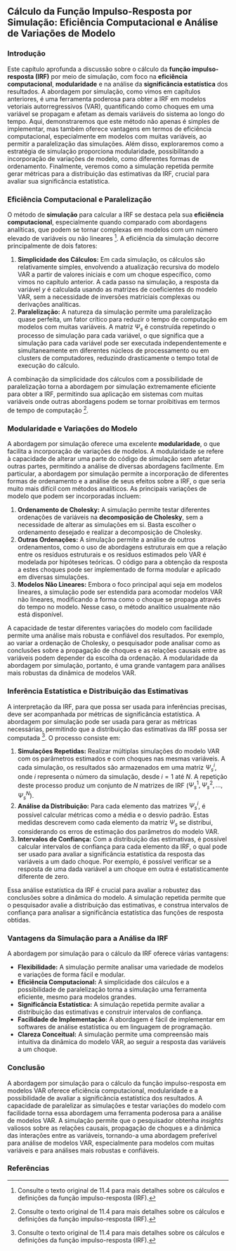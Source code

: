## Cálculo da Função Impulso-Resposta por Simulação: Eficiência Computacional e Análise de Variações de Modelo

### Introdução

Este capítulo aprofunda a discussão sobre o cálculo da **função impulso-resposta (IRF)** por meio de simulação, com foco na **eficiência computacional**, **modularidade** e na análise da **significância estatística** dos resultados. A abordagem por simulação, como vimos em capítulos anteriores, é uma ferramenta poderosa para obter a IRF em modelos vetoriais autorregressivos (VAR), quantificando como choques em uma variável se propagam e afetam as demais variáveis do sistema ao longo do tempo. Aqui, demonstraremos que este método não apenas é simples de implementar, mas também oferece vantagens em termos de eficiência computacional, especialmente em modelos com muitas variáveis, ao permitir a paralelização das simulações. Além disso, exploraremos como a estratégia de simulação proporciona modularidade, possibilitando a incorporação de variações de modelo, como diferentes formas de ordenamento. Finalmente, veremos como a simulação repetida permite gerar métricas para a distribuição das estimativas da IRF, crucial para avaliar sua significância estatística.

### Eficiência Computacional e Paralelização

O método de **simulação** para calcular a IRF se destaca pela sua **eficiência computacional**, especialmente quando comparado com abordagens analíticas, que podem se tornar complexas em modelos com um número elevado de variáveis ou não lineares [^1].  A eficiência da simulação decorre principalmente de dois fatores:

1.  **Simplicidade dos Cálculos:** Em cada simulação, os cálculos são relativamente simples, envolvendo a atualização recursiva do modelo VAR a partir de valores iniciais e com um choque específico, como vimos no capítulo anterior. A cada passo na simulação, a resposta da variável $y$ é calculada usando as matrizes de coeficientes do modelo VAR, sem a necessidade de inversões matriciais complexas ou derivações analíticas.
2.  **Paralelização:** A natureza da simulação permite uma paralelização quase perfeita, um fator crítico para reduzir o tempo de computação em modelos com muitas variáveis. A matriz $\Psi_s$ é construída repetindo o processo de simulação para cada variável, o que significa que a simulação para cada variável pode ser executada independentemente e simultaneamente em diferentes núcleos de processamento ou em clusters de computadores, reduzindo drasticamente o tempo total de execução do cálculo.

A combinação da simplicidade dos cálculos com a possibilidade de paralelização torna a abordagem por simulação extremamente eficiente para obter a IRF, permitindo sua aplicação em sistemas com muitas variáveis onde outras abordagens podem se tornar proibitivas em termos de tempo de computação [^1].

### Modularidade e Variações do Modelo

A abordagem por simulação oferece uma excelente **modularidade**, o que facilita a incorporação de variações de modelos. A modularidade se refere à capacidade de alterar uma parte do código de simulação sem afetar outras partes, permitindo a análise de diversas abordagens facilmente.  Em particular, a abordagem por simulação permite a incorporação de diferentes formas de ordenamento e a análise de seus efeitos sobre a IRF, o que seria muito mais difícil com métodos analíticos.  As principais variações de modelo que podem ser incorporadas incluem:

1.  **Ordenamento de Cholesky:** A simulação permite testar diferentes ordenações de variáveis na **decomposição de Cholesky**, sem a necessidade de alterar as simulações em si.  Basta escolher o ordenamento desejado e realizar a decomposição de Cholesky.
2.  **Outras Ordenações:** A simulação permite a análise de outros ordenamentos, como o uso de abordagens estruturais em que a relação entre os resíduos estruturais e os resíduos estimados pelo VAR é modelada por hipóteses teóricas. O código para a obtenção da resposta a estes choques pode ser implementado de forma modular e aplicado em diversas simulações.
3.  **Modelos Não Lineares:** Embora o foco principal aqui seja em modelos lineares, a simulação pode ser estendida para acomodar modelos VAR não lineares, modificando a forma como o choque se propaga através do tempo no modelo. Nesse caso, o método analítico usualmente não está disponível.

A capacidade de testar diferentes variações do modelo com facilidade permite uma análise mais robusta e confiável dos resultados. Por exemplo, ao variar a ordenação de Cholesky, o pesquisador pode analisar como as conclusões sobre a propagação de choques e as relações causais entre as variáveis podem depender da escolha da ordenação.  A modularidade da abordagem por simulação, portanto, é uma grande vantagem para análises mais robustas da dinâmica de modelos VAR.

### Inferência Estatística e Distribuição das Estimativas

A interpretação da IRF, para que possa ser usada para inferências precisas, deve ser acompanhada por métricas de significância estatística. A abordagem por simulação pode ser usada para gerar as métricas necessárias, permitindo que a distribuição das estimativas da IRF possa ser computada [^1]. O processo consiste em:

1.  **Simulações Repetidas:** Realizar múltiplas simulações do modelo VAR com os parâmetros estimados e com choques nas mesmas variáveis. A cada simulação, os resultados são armazenados em uma matriz $\Psi_s^i$, onde $i$ representa o número da simulação, desde $i=1$ até $N$. A repetição deste processo produz um conjunto de $N$ matrizes de IRF ($\Psi_s^1, \Psi_s^2, \dots, \Psi_s^N$).
2.  **Análise da Distribuição:** Para cada elemento das matrizes $\Psi_s^i$, é possível calcular métricas como a média e o desvio padrão. Estas medidas descrevem como cada elemento da matriz $\Psi_s$ se distribui, considerando os erros de estimação dos parâmetros do modelo VAR.
3.  **Intervalos de Confiança:** Com a distribuição das estimativas, é possível calcular intervalos de confiança para cada elemento da IRF, o qual pode ser usado para avaliar a significância estatística da resposta das variáveis a um dado choque. Por exemplo, é possível verificar se a resposta de uma dada variável a um choque em outra é estatisticamente diferente de zero.

Essa análise estatística da IRF é crucial para avaliar a robustez das conclusões sobre a dinâmica do modelo.  A simulação repetida permite que o pesquisador avalie a distribuição das estimativas, e construa intervalos de confiança para analisar a significância estatística das funções de resposta obtidas.

### Vantagens da Simulação para a Análise da IRF

A abordagem por simulação para o cálculo da IRF oferece várias vantagens:

*   **Flexibilidade:** A simulação permite analisar uma variedade de modelos e variações de forma fácil e modular.
*   **Eficiência Computacional:** A simplicidade dos cálculos e a possibilidade de paralelização torna a simulação uma ferramenta eficiente, mesmo para modelos grandes.
*   **Significância Estatística:** A simulação repetida permite avaliar a distribuição das estimativas e construir intervalos de confiança.
*   **Facilidade de Implementação:** A abordagem é fácil de implementar em softwares de análise estatística ou em linguagem de programação.
*   **Clareza Conceitual:** A simulação permite uma compreensão mais intuitiva da dinâmica do modelo VAR, ao seguir a resposta das variáveis a um choque.

### Conclusão

A abordagem por simulação para o cálculo da função impulso-resposta em modelos VAR oferece eficiência computacional, modularidade e a possibilidade de avaliar a significância estatística dos resultados. A capacidade de paralelizar as simulações e testar variações do modelo com facilidade torna essa abordagem uma ferramenta poderosa para a análise de modelos VAR. A simulação permite que o pesquisador obtenha *insights* valiosos sobre as relações causais, propagação de choques e a dinâmica das interações entre as variáveis, tornando-a uma abordagem preferível para análise de modelos VAR, especialmente para modelos com muitas variáveis e para análises mais robustas e confiáveis.

### Referências
[^1]: Consulte o texto original de 11.4 para mais detalhes sobre os cálculos e definições da função impulso-resposta (IRF).
<!-- END -->

